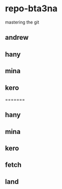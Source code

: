 # repo-bta3na
mastering the git


## andrew
## hany
## mina
## kero
=======
## hany 
## mina
## kero
## fetch
## land 

